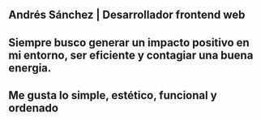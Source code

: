 ## Andrés Sánchez | Desarrollador frontend web
## Siempre busco generar un impacto positivo en mi entorno, ser eficiente y contagiar una buena energia.

## Me gusta lo simple, estético, funcional y ordenado
